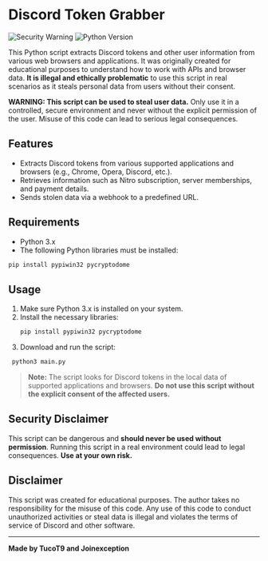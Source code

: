 
# Discord Token Grabber

![Security Warning](https://img.shields.io/badge/Warning-Illegal%20Use%20Prohibited-red)
![Python Version](https://img.shields.io/badge/Python-3.x-blue)

This Python script extracts Discord tokens and other user information from various web browsers and applications. It was originally created for educational purposes to understand how to work with APIs and browser data. **It is illegal and ethically problematic** to use this script in real scenarios as it steals personal data from users without their consent.

**WARNING: This script can be used to steal user data.** Only use it in a controlled, secure environment and never without the explicit permission of the user. Misuse of this code can lead to serious legal consequences.

## Features

- Extracts Discord tokens from various supported applications and browsers (e.g., Chrome, Opera, Discord, etc.).
- Retrieves information such as Nitro subscription, server memberships, and payment details.
- Sends stolen data via a webhook to a predefined URL.

## Requirements

- Python 3.x
- The following Python libraries must be installed:

```bash
pip install pypiwin32 pycryptodome
```

## Usage

1. Make sure Python 3.x is installed on your system.
2. Install the necessary libraries:
   ```bash
   pip install pypiwin32 pycryptodome
   ```
3. Download and run the script:

  ``` bash
   python3 main.py
   ```

> **Note:** The script looks for Discord tokens in the local data of supported applications and browsers. **Do not use this script without the explicit consent of the affected users.**

## Security Disclaimer

This script can be dangerous and **should never be used without permission**. Running this script in a real environment could lead to legal consequences. **Use at your own risk.**

## Disclaimer

This script was created for educational purposes. The author takes no responsibility for the misuse of this code. Any use of this code to conduct unauthorized activities or steal data is illegal and violates the terms of service of Discord and other software.

---

**Made by TucoT9 and Joinexception**


